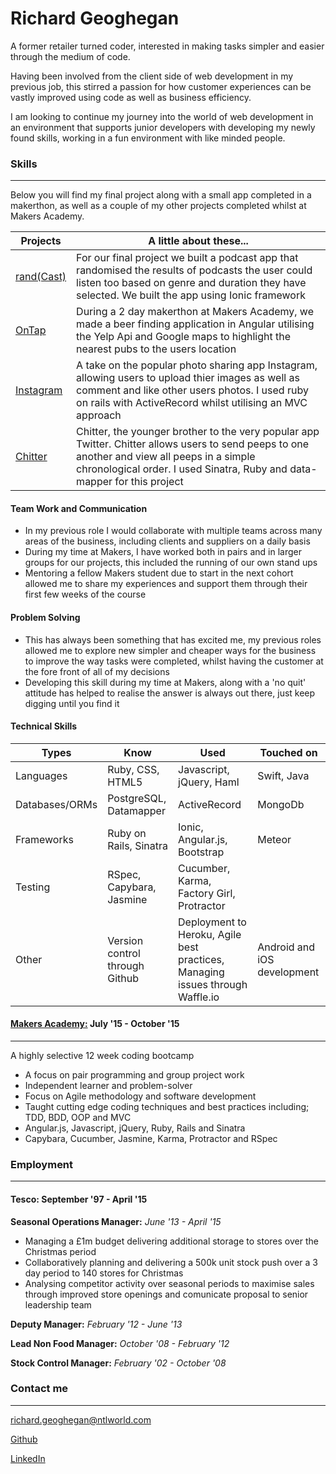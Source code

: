 # Richard Geoghegan

A former retailer turned coder, interested in making tasks simpler and easier through the medium of code.

Having been involved from the client side of web development in my previous job, this stirred a passion for how customer experiences can be vastly improved using code as well as business efficiency.

I am looking to continue my journey into the world of web development in an environment that supports junior developers with developing my newly found skills, working in a fun environment with like minded people.

### Skills
---

Below you will find my final project along with a small app completed in a makerthon, as well as a couple of my other projects completed whilst at Makers Academy.

|  Projects | A little about these... |
| ---------------- | -------------------------------------------------------- |
| [rand(Cast)](https://github.com/ShuflCast/randCast.git) | For our final project we built a podcast app that randomised the results of podcasts the user could listen too based on genre and duration they have selected. We built the app using Ionic framework |
| [OnTap](https://github.com/richgeog/onTap_2.git) | During a 2 day makerthon at Makers Academy, we made a beer finding application in Angular utilising the Yelp Api and Google maps to highlight the nearest pubs to the users location |
| [Instagram](https://github.com/richgeog/instagram-challenge.git) | A take on the popular photo sharing app Instagram, allowing users to upload thier images as well as comment and like other users photos. I used ruby on rails with ActiveRecord whilst utilising an MVC approach |
| [Chitter](https://github.com/richgeog/chitter-challenge.git) | Chitter, the younger brother to the very popular app Twitter. Chitter allows users to send peeps to one another and view all peeps in a simple chronological order. I used Sinatra, Ruby and data-mapper for this project |

#### Team Work and Communication

- In my previous role I would collaborate with multiple teams across many areas of the business, including clients and suppliers on a daily basis
- During my time at Makers, I have worked both in pairs and in larger groups for our projects, this included the running of our own stand ups
- Mentoring a fellow Makers student due to start in the next cohort allowed me to share my experiences and support them through their first few weeks of the course

#### Problem Solving

- This has always been something that has excited me, my previous roles allowed me to explore new simpler and cheaper ways for the business to improve the way tasks were completed, whilst having the customer at the fore front of all of my decisions
- Developing this skill during my time at Makers, along with a 'no quit' attitude has helped to realise the answer is always out there, just keep digging until you find it

#### Technical Skills

| Types | Know | Used | Touched on |
| ----------     | ----------     | ------------   | ----------     |
| Languages | Ruby, CSS, HTML5 | Javascript, jQuery, Haml | Swift, Java
| Databases/ORMs | PostgreSQL, Datamapper | ActiveRecord | MongoDb
| Frameworks | Ruby on Rails, Sinatra | Ionic, Angular.js, Bootstrap | Meteor
| Testing | RSpec, Capybara, Jasmine | Cucumber, Karma, Factory Girl, Protractor |
| Other | Version control through Github | Deployment to Heroku, Agile best practices, Managing issues through Waffle.io | Android and iOS development |

#### [Makers Academy:](http://www.makersacademy.com/) July '15 - October '15
---

A highly selective 12 week coding bootcamp

- A focus on pair programming and group project work
- Independent learner and problem-solver
- Focus on Agile methodology and software development
- Taught cutting edge coding techniques and best practices including; TDD, BDD, OOP and MVC
- Angular.js, Javascript, jQuery, Ruby, Rails and Sinatra
- Capybara, Cucumber, Jasmine, Karma, Protractor and RSpec

### Employment
---
#### Tesco: September '97 - April '15
**Seasonal Operations Manager:**
*June '13  - April '15*

- Managing a £1m budget delivering additional storage to stores over the Christmas period
- Collaboratively planning and delivering a 500k unit stock push over a 3 day period to 140 stores for Christmas
- Analysing competitor activity over seasonal periods to maximise sales through improved store openings and comunicate proposal to senior leadership team

**Deputy Manager:**
*February '12 - June '13*

**Lead Non Food Manager:**
*October '08 - February '12*

**Stock Control Manager:**
*February '02 - October '08*

### Contact me
---
richard.geoghegan@ntlworld.com

[Github](https://github.com/richgeog)

[LinkedIn](https://uk.linkedin.com/in/richard-geoghegan-56633ba0)

